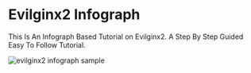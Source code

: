 # Evilginx2 Infograph
This Is An Infograph Based Tutorial on Evilginx2. A Step By Step Guided Easy To Follow Tutorial.


![evilginx2 infograph sample](https://user-images.githubusercontent.com/20941239/59695063-2f312400-921c-11e9-8b3e-fde23399a672.png)
